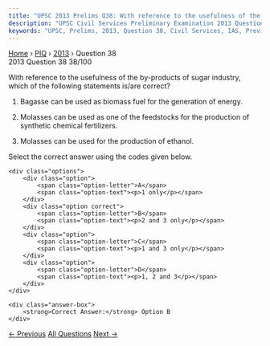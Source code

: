 ```yaml
---
title: "UPSC 2013 Prelims Q38: With reference to the usefulness of the by-products of sugar..."
description: "UPSC Civil Services Preliminary Examination 2013 Question 38 with options and answer"
keywords: "UPSC, Prelims, 2013, Question 38, Civil Services, IAS, Previous Year Questions"
---
```


<nav class="breadcrumb">
    <a href="../../">Home</a>
    <span>›</span>
    <a href="../">PIQ</a>
    <span>›</span>
    <a href="./">2013</a>
    <span>›</span>
    <span>Question 38</span>
</nav>

<div class="question-header">
    <div class="question-meta">
        <span class="year-badge">2013</span>
        <span class="question-number">Question 38</span>
        <span class="progress">38/100</span>
    </div>
    <div class="progress-bar">
        <div class="progress-fill" style="width: 38.0%"></div>
    </div>
</div>

<div class="question-content">
    <div class="question-text">
        <p>With reference to the usefulness of the by-products of sugar industry, which of the following statements is/are correct?</p>
<ol>
<li>
<p>Bagasse can be used as biomass fuel for the generation of energy.</p>
</li>
<li>
<p>Molasses can be used as one of the feedstocks for the production of synthetic chemical fertilizers.</p>
</li>
<li>
<p>Molasses can be used for the production of ethanol.</p>
</li>
</ol>
<p>Select the correct answer using the codes given below.</p>
    </div>
    
    <div class="options">
        <div class="option">
            <span class="option-letter">A</span>
            <span class="option-text"><p>1 only</p></span>
        </div>
        <div class="option correct">
            <span class="option-letter">B</span>
            <span class="option-text"><p>2 and 3 only</p></span>
        </div>
        <div class="option">
            <span class="option-letter">C</span>
            <span class="option-text"><p>1 and 3 only</p></span>
        </div>
        <div class="option">
            <span class="option-letter">D</span>
            <span class="option-text"><p>1, 2 and 3</p></span>
        </div>
    </div>

    <div class="answer-box">
        <strong>Correct Answer:</strong> Option B
    </div>
</div>

<div class="question-nav">
    <a href="../q037-consider-the-following-statements-attorney-general/" class="nav-btn prev">← Previous</a>
    <a href="../" class="nav-btn center">All Questions</a>
    <a href="../q039-variations-in-the-length-of-daytime-and-nighttime/" class="nav-btn next">Next →</a>
</div>
